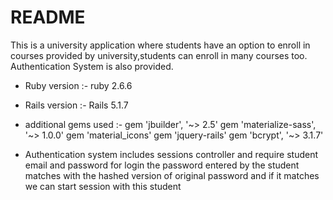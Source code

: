 # README

This is a university application where students have an option to enroll in courses provided by university,students can enroll in many courses too. Authentication System is also provided.


* Ruby version :- ruby 2.6.6

* Rails version :- Rails 5.1.7

* additional gems used :-
    gem 'jbuilder', '~> 2.5'
    gem 'materialize-sass', '~> 1.0.0'
    gem 'material_icons'
    gem 'jquery-rails'
    gem 'bcrypt', '~> 3.1.7'

* Authentication system includes sessions controller and require student email and password for login the password entered by the student matches with the hashed version of original password and if it matches we can start session with this student 